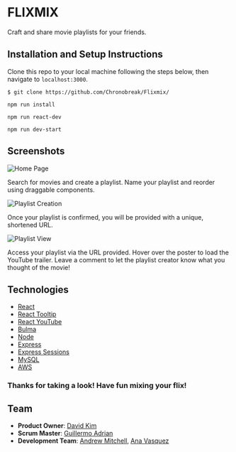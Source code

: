# FLIXMIX
Craft and share movie playlists for your friends.

## Installation and Setup Instructions

Clone this repo to your local machine following the steps below, then navigate to `localhost:3000`.
```
$ git clone https://github.com/Chronobreak/Flixmix/
```
```
npm run install
```
```
npm run react-dev
```
```
npm run dev-start
```


## Screenshots 

![Home Page](https://i.imgur.com/9VosCX8.jpg)

Search for movies and create a playlist. Name your playlist and reorder using draggable components.

![Playlist Creation](https://i.imgur.com/Y7MAlnL.png)

Once your playlist is confirmed, you will be provided with a unique, shortened URL.

![Playlist View](https://i.imgur.com/EmpPYLm.jpg)

Access your playlist via the URL provided. Hover over the poster to load the YouTube trailer. Leave a comment to let the playlist creator know what you thought of the movie!

## Technologies

* [React](https://reactjs.org/)
* [React Tooltip](https://www.npmjs.com/package/react-tooltip)
* [React YouTube](https://www.npmjs.com/package/react-youtube)
* [Bulma](https://bulma.io/documentation/layout/container/)
* [Node](https://nodejs.org/en/)
* [Express](https://expressjs.com/)
* [Express Sessions](https://www.npmjs.com/package/express-session)
* [MySQL](https://www.npmjs.com/package/node-mysql)
* [AWS](https://aws.amazon.com/)

### Thanks for taking a look!  Have fun mixing your flix!

## Team

- __Product Owner__: [David Kim](https://github.com/Chronobreak)
- __Scrum Master__: [Guillermo Adrian](https://github.com/onecseven)
- __Development Team__: [Andrew Mitchell](https://github.com/mitch292), [Ana Vasquez](https://github.com/anvasquez08) 
